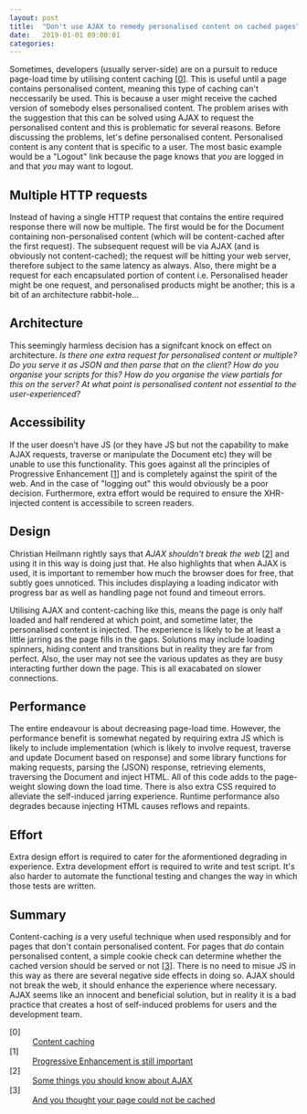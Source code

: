 ```yaml
---
layout: post
title:  "Don't use AJAX to remedy personalised content on cached pages"
date:   2019-01-01 09:00:01
categories:
---
```


Sometimes, developers (usually server-side) are on a pursuit to reduce page-load time by utilising content caching [[0](#ref0)]. This is useful until a page contains personalised content, meaning this type of caching can't neccessarily be used. This is because a user might receive the cached version of somebody elses personalised content. The problem arises with the suggestion that this can be solved using AJAX to request the personalised content and this is problematic for several reasons. Before discussing the problems, let's define personalised content. Personalised content is any content that is specific to a user. The most basic example would be a "Logout" link because the page knows that *you* are logged in and that *you* may want to logout.

## Multiple HTTP requests

Instead of having a single HTTP request that contains the entire required response there will now be multiple. The first would be for the Document containing non-personalised content (which will be content-cached after the first request). The subsequent request will be via AJAX (and is obviously not content-cached); the request *will* be hitting your web server, therefore subject to the same latency as always. Also, there might be a request for each encapsulated portion of content i.e. Personalised header might be one request, and personalised products might be another; this is a bit of an architecture rabbit-hole...

## Architecture

This seemingly harmless decision has a signifcant knock on effect on architecture. *Is there one extra request for personalised content or multiple? Do you serve it as JSON and then parse that on the client? How do you organise your scripts for this? How do you organise the view partials for this on the server? At what point is personalised content not essential to the user-experienced?*

## Accessibility

If the user doesn't have JS (or they have JS but not the capability to make AJAX requests, traverse or manipulate the Document etc) they will be unable to use this functionality. This goes against all the principles of Progressive Enhancement [[1](#ref1)] and is completely against the spirit of the web. And in the case of "logging out" this would obviously be a poor decision. Furthermore, extra effort would be required to ensure the XHR-injected content is accessibile to screen readers.

## Design

Christian Heilmann rightly says that *AJAX shouldn't break the web* [[2](#ref2)] and using it in this way is doing just that. He also highlights that when AJAX is used, it is important to remember how much the browser does for free, that subtly goes unnoticed. This includes displaying a loading indicator with  progress bar as well as handling page not found and timeout errors.

Utilising AJAX and content-caching like this, means the page is only half loaded and half rendered at which point, and sometime later, the personalised content is injected. The experience is likely to be at least a little jarring as the page fills in the gaps. Solutions may include loading spinners, hiding content and transitions but in reality they are far from perfect. Also, the user may not see the various updates as they are busy interacting further down the page. This is all exacabated on slower connections.

## Performance

The entire endeavour is about decreasing page-load time. However, the performance benefit is somewhat negated by requiring extra JS which is likely to include implementation (which is likely to involve request, traverse and update Document based on response) and some library functions for making requests, parsing the (JSON) response, retrieving elements, traversing the Document and inject HTML. All of this code adds to the page-weight slowing down the load time. There is also extra CSS required to alleviate the self-induced jarring experience. Runtime performance also degrades because injecting HTML causes reflows and repaints.

## Effort

Extra design effort is required to cater for the aformentioned degrading in experience. Extra development effort is required to write and test script. It's also harder to automate the functional testing and changes the way in which those tests are written.

## Summary

Content-caching *is* a very useful technique when used responsibly and for pages that don't contain personalised content. For pages that *do* contain personalised content, a simple cookie check can determine whether the cached version should be served or not [[3](#ref3)]. There is no need to misue JS in this way as there are several negative side effects in doing so. AJAX should not break the web, it should enhance the experience where necessary. AJAX seems like an innocent and beneficial solution, but in reality it is a bad practice that creates a host of self-induced problems for users and the development team.

<dl>
	<dt class="citation" id="ref0">[0]</dt>
	<dd><a href="https://developer.akamai.com/stuff/Caching/Content_Caching.html">Content caching</a></dd>
	<dt class="citation" id="ref1">[1]</dt>
	<dd><a href="http://jakearchibald.com/2013/progressive-enhancement-still-important/">Progressive Enhancement is still important</a></dd>
	<dt class="citation" id="ref2">[2]</dt>
	<dd><a href="http://www.smashingmagazine.com/2010/02/10/some-things-you-should-know-about-ajax/">Some things you should know about AJAX</a></dd>
	<dt class="citation" id="ref3">[3]</dt>
	<dd><a href="https://blogs.akamai.com/2014/05/and-you-thought-your-page-could-not-be-cached.html">And you thought your page could not be cached</a></dd>
</dl>

<!--

https://remysharp.com/2012/04/25/mobile-battery-performance

[0]: http://itamarst.org/writings/dynamiccaching.html

## For JE

* How are we going to measure success
* Progressive enhance and phase 2 it
* scope creeping story, not the aim
* needs to be thought out for entire site strategy not just serp
* affects front end architecture

## Comment from blog covers it off:

> I think this would be a useful technique in only special situations. It does accomplish what you want but will require multiple downloads and will make a portion of your page unaccessible to those who have disabled JS (from what I have heard that is 10% of the intenet population).

> Plus I am dubious of the savings. The reason for the caching to not have a web brower contact the website. It can just retrieve the content from cache. But if it is having to retrieve a portion of the content anyway you still have to make a HTTP request. Might as well make that response a bit bigger and get rid of the multiple requests and more complex code.

> Sounds to me like this is going a little overboard on caching. Some pages are just not designed for caching. If that is the case then implement your application to use the “If-Modified-Since” header. That way the user can make their request but get back a small response in most cases.

> I think this is premature optimization.

## Other ways of getting siginifant perf benefits

* group ajax calls on menu page - thats a LOT of calls.
* keep page light weight
* make search accurate
* smush images
* reduce page weight in assets, css, js

Todo:

* cache invalidated means it goes to server anyway

-->